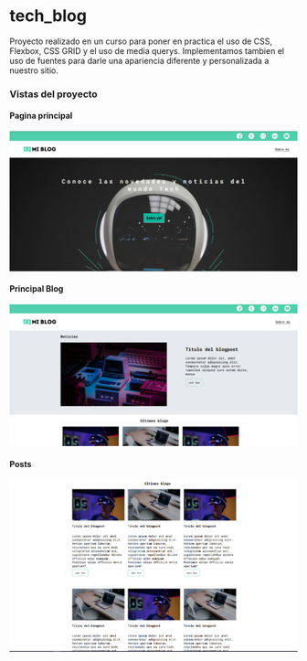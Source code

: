 # tech_blog
Proyecto realizado en un curso para poner en practica el uso de CSS, Flexbox, CSS GRID y el uso de media querys. 
Implementamos tambien el uso de fuentes para darle una apariencia diferente  y personalizada a nuestro sitio.

### Vistas del proyecto

#### Pagina principal
![Principal](/assets/img/principal.PNG)

#### Principal Blog
![Blog](/assets/img/blog.PNG)

#### Posts
![BlogList](/assets/img/bloglist.PNG)